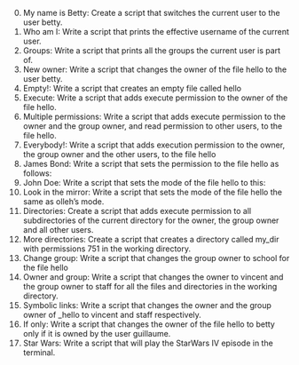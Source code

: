 0. My name is Betty: Create a script that switches the current user to the user betty.
1. Who am I: Write a script that prints the effective username of the current user.
2. Groups: Write a script that prints all the groups the current user is part of.
3. New owner: Write a script that changes the owner of the file hello to the user betty.
4. Empty!: Write a script that creates an empty file called hello
5. Execute: Write a script that adds execute permission to the owner of the file hello.
6. Multiple permissions: Write a script that adds execute permission to the owner and the group owner, and read permission to other users, to the file hello.
7. Everybody!: Write a script that adds execution permission to the owner, the group owner and the other users, to the file hello
8. James Bond: Write a script that sets the permission to the file hello as follows:
9. John Doe: Write a script that sets the mode of the file hello to this:
10. Look in the mirror: Write a script that sets the mode of the file hello the same as olleh’s mode.
11. Directories: Create a script that adds execute permission to all subdirectories of the current directory for the owner, the group owner and all other users.
12. More directories: Create a script that creates a directory called my_dir with permissions 751 in the working directory.
13. Change group: Write a script that changes the group owner to school for the file hello
14. Owner and group: Write a script that changes the owner to vincent and the group owner to staff for all the files and directories in the working directory.
15. Symbolic links: Write a script that changes the owner and the group owner of _hello to vincent and staff respectively.
16. If only: Write a script that changes the owner of the file hello to betty only if it is owned by the user guillaume.
17. Star Wars: Write a script that will play the StarWars IV episode in the terminal.
